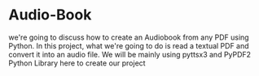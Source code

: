 # Audio-Book
we're going to discuss how to create an Audiobook from any PDF using Python. In this project, what we're going to do is read a textual PDF and convert it into an audio file. We will be mainly using pyttsx3 and PyPDF2 Python Library here to create our project
